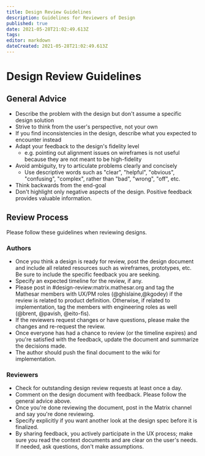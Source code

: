```yaml
---
title: Design Review Guidelines
description: Guidelines for Reviewers of Design
published: true
date: 2021-05-28T21:02:49.613Z
tags: 
editor: markdown
dateCreated: 2021-05-28T21:02:49.613Z
---
```


# Design Review Guidelines
## General Advice
- Describe the problem with the design but don't assume a specific design solution
- Strive to think from the user's perspective, not your own
- If you find inconsistencies in the design, describe what you expected to encounter instead
- Adapt your feedback to the design's fidelity level
    - e.g. pointing out alignment issues on wireframes is not useful because they are not meant to be high-fidelity
- Avoid ambiguity, try to articulate problems clearly and concisely
    - Use descriptive words such as "clear", "helpful", "obvious", "confusing", "complex", rather than "bad", "wrong", "off", etc.
- Think backwards from the end-goal
- Don't highlight only negative aspects of the design. Positive feedback provides valuable information.


## Review Process
Please follow these guidelines when reviewing designs.

### Authors
- Once you think a design is ready for review, post the design document and include all related resources such as wireframes, prototypes, etc. Be sure to include the specific feedback you are seeking.
- Specify an expected timeline for the review, if any.
- Please post in #design-review:matrix.mathesar.org and tag the Mathesar members with UX/PM roles (@ghislaine,@kgodey) if the review is related to product definition. Otherwise, if related to implementation, tag the members with engineering roles as well (@brent, @pavish, @eito-fis).
- If the reviewers request changes or have questions, please make the changes and re-request the review.
- Once everyone has had a chance to review (or the timeline expires) and you're satisfied with the feedback, update the document and summarize the decisions made.
- The author should push the final document to the wiki for implementation.

### Reviewers
- Check for outstanding design review requests at least once a day.
- Comment on the design document with feedback. Please follow the general advice above.
- Once you're done reviewing the document, post in the Matrix channel and say you're done reviewing.
- Specify explicitly if you want another look at the design spec before it is finalized.
- By sharing feedback, you actively participate in the UX process; make sure you read the context documents and are clear on the user's needs. If needed, ask questions, don't make assumptions.

